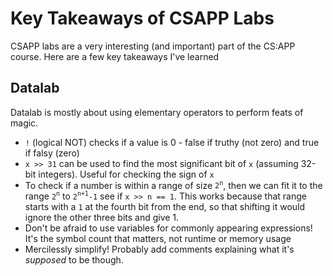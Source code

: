 # Key Takeaways of CSAPP Labs

CSAPP labs are a very interesting (and important) part of the CS:APP course. Here are a few key takeaways I've learned

## Datalab

Datalab is mostly about using elementary operators to perform feats of magic.

- `!` (logical NOT) checks if a value is 0 - false if truthy (not zero) and true if falsy (zero)
- `x >> 31` can be used to find the most significant bit of `x` (assuming 32-bit integers). Useful for checking the sign of `x`
- To check if a number is within a range of size $\texttt2^\texttt n$, then we can fit it to the range $\texttt2^\texttt n$ to $\texttt2^{\texttt{n+1}}\texttt{-1}$ see if `x >> n == 1`. This works because that range starts with a `1` at the fourth bit from the end, so that shifting it would ignore the other three bits and give 1.
- Don't be afraid to use variables for commonly appearing expressions! It's the symbol count that matters, not runtime or memory usage
- Mercilessly simplify! Probably add comments explaining what it's _supposed_ to be though.
